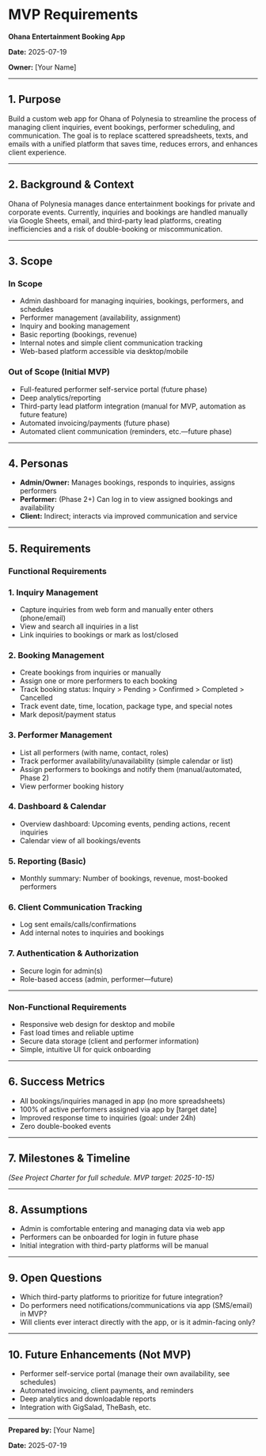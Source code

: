 # MVP Requirements

**Ohana Entertainment Booking App**

**Date:** 2025-07-19

**Owner:** [Your Name]

---

## 1. **Purpose**

Build a custom web app for Ohana of Polynesia to streamline the process of managing client inquiries, event bookings, performer scheduling, and communication. The goal is to replace scattered spreadsheets, texts, and emails with a unified platform that saves time, reduces errors, and enhances client experience.

---

## 2. **Background & Context**

Ohana of Polynesia manages dance entertainment bookings for private and corporate events. Currently, inquiries and bookings are handled manually via Google Sheets, email, and third-party lead platforms, creating inefficiencies and a risk of double-booking or miscommunication.

---

## 3. **Scope**

### **In Scope**

- Admin dashboard for managing inquiries, bookings, performers, and schedules
- Performer management (availability, assignment)
- Inquiry and booking management
- Basic reporting (bookings, revenue)
- Internal notes and simple client communication tracking
- Web-based platform accessible via desktop/mobile

### **Out of Scope (Initial MVP)**

- Full-featured performer self-service portal (future phase)
- Deep analytics/reporting
- Third-party lead platform integration (manual for MVP, automation as future feature)
- Automated invoicing/payments (future phase)
- Automated client communication (reminders, etc.—future phase)

---

## 4. **Personas**

- **Admin/Owner:** Manages bookings, responds to inquiries, assigns performers
- **Performer:** (Phase 2+) Can log in to view assigned bookings and availability
- **Client:** Indirect; interacts via improved communication and service

---

## 5. **Requirements**

### **Functional Requirements**

### 1. **Inquiry Management**

- Capture inquiries from web form and manually enter others (phone/email)
- View and search all inquiries in a list
- Link inquiries to bookings or mark as lost/closed

### 2. **Booking Management**

- Create bookings from inquiries or manually
- Assign one or more performers to each booking
- Track booking status: Inquiry > Pending > Confirmed > Completed > Cancelled
- Track event date, time, location, package type, and special notes
- Mark deposit/payment status

### 3. **Performer Management**

- List all performers (with name, contact, roles)
- Track performer availability/unavailability (simple calendar or list)
- Assign performers to bookings and notify them (manual/automated, Phase 2)
- View performer booking history

### 4. **Dashboard & Calendar**

- Overview dashboard: Upcoming events, pending actions, recent inquiries
- Calendar view of all bookings/events

### 5. **Reporting (Basic)**

- Monthly summary: Number of bookings, revenue, most-booked performers

### 6. **Client Communication Tracking**

- Log sent emails/calls/confirmations
- Add internal notes to inquiries and bookings

### 7. **Authentication & Authorization**

- Secure login for admin(s)
- Role-based access (admin, performer—future)

---

### **Non-Functional Requirements**

- Responsive web design for desktop and mobile
- Fast load times and reliable uptime
- Secure data storage (client and performer information)
- Simple, intuitive UI for quick onboarding

---

## 6. **Success Metrics**

- All bookings/inquiries managed in app (no more spreadsheets)
- 100% of active performers assigned via app by [target date]
- Improved response time to inquiries (goal: under 24h)
- Zero double-booked events

---

## 7. **Milestones & Timeline**

_(See Project Charter for full schedule. MVP target: 2025-10-15)_

---

## 8. **Assumptions**

- Admin is comfortable entering and managing data via web app
- Performers can be onboarded for login in future phase
- Initial integration with third-party platforms will be manual

---

## 9. **Open Questions**

- Which third-party platforms to prioritize for future integration?
- Do performers need notifications/communications via app (SMS/email) in MVP?
- Will clients ever interact directly with the app, or is it admin-facing only?

---

## 10. **Future Enhancements (Not MVP)**

- Performer self-service portal (manage their own availability, see schedules)
- Automated invoicing, client payments, and reminders
- Deep analytics and downloadable reports
- Integration with GigSalad, TheBash, etc.

---

**Prepared by:** [Your Name]

**Date:** 2025-07-19
